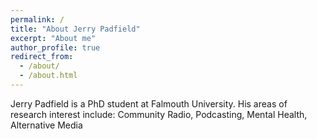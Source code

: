 ```yaml
---
permalink: /
title: "About Jerry Padfield"
excerpt: "About me"
author_profile: true
redirect_from: 
  - /about/
  - /about.html
---
```

Jerry Padfield is a PhD student at Falmouth University. His areas of research interest include: Community Radio, Podcasting, Mental Health, Alternative Media
